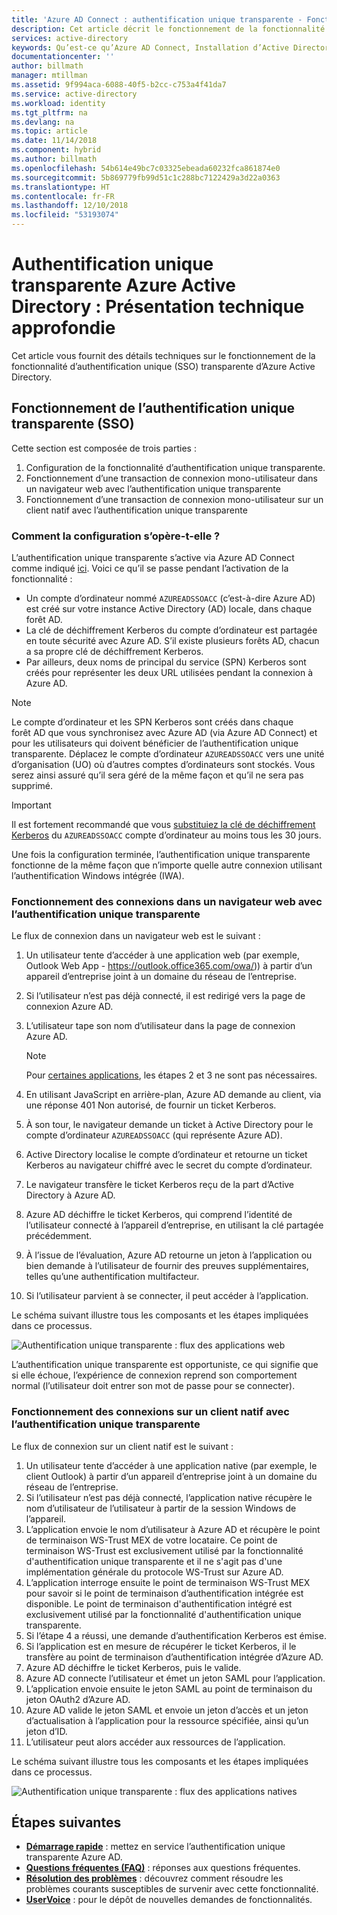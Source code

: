```yaml
---
title: 'Azure AD Connect : authentification unique transparente - Fonctionnement | Microsoft Docs'
description: Cet article décrit le fonctionnement de la fonctionnalité d’authentification unique transparente d’Azure Active Directory.
services: active-directory
keywords: Qu’est-ce qu’Azure AD Connect, Installation d’Active Directory, Composants requis pour Azure AD, SSO, Authentification unique
documentationcenter: ''
author: billmath
manager: mtillman
ms.assetid: 9f994aca-6088-40f5-b2cc-c753a4f41da7
ms.service: active-directory
ms.workload: identity
ms.tgt_pltfrm: na
ms.devlang: na
ms.topic: article
ms.date: 11/14/2018
ms.component: hybrid
ms.author: billmath
ms.openlocfilehash: 54b614e49bc7c03325ebeada60232fca861874e0
ms.sourcegitcommit: 5b869779fb99d51c1c288bc7122429a3d22a0363
ms.translationtype: HT
ms.contentlocale: fr-FR
ms.lasthandoff: 12/10/2018
ms.locfileid: "53193074"
---
```

# <a name="azure-active-directory-seamless-single-sign-on-technical-deep-dive"></a>Authentification unique transparente Azure Active Directory : Présentation technique approfondie

Cet article vous fournit des détails techniques sur le fonctionnement de la fonctionnalité d’authentification unique (SSO) transparente d’Azure Active Directory.

## <a name="how-does-seamless-sso-work"></a>Fonctionnement de l’authentification unique transparente (SSO)

Cette section est composée de trois parties :

1. Configuration de la fonctionnalité d’authentification unique transparente.
2. Fonctionnement d’une transaction de connexion mono-utilisateur dans un navigateur web avec l’authentification unique transparente
3. Fonctionnement d’une transaction de connexion mono-utilisateur sur un client natif avec l’authentification unique transparente

### <a name="how-does-set-up-work"></a>Comment la configuration s’opère-t-elle ?

L’authentification unique transparente s’active via Azure AD Connect comme indiqué [ici](how-to-connect-sso-quick-start.md). Voici ce qu’il se passe pendant l’activation de la fonctionnalité :

- Un compte d’ordinateur nommé `AZUREADSSOACC` (c’est-à-dire Azure AD) est créé sur votre instance Active Directory (AD) locale, dans chaque forêt AD.
- La clé de déchiffrement Kerberos du compte d’ordinateur est partagée en toute sécurité avec Azure AD. S’il existe plusieurs forêts AD, chacun a sa propre clé de déchiffrement Kerberos.
- Par ailleurs, deux noms de principal du service (SPN) Kerberos sont créés pour représenter les deux URL utilisées pendant la connexion à Azure AD.

>[!NOTE]
> Le compte d’ordinateur et les SPN Kerberos sont créés dans chaque forêt AD que vous synchronisez avec Azure AD (via Azure AD Connect) et pour les utilisateurs qui doivent bénéficier de l’authentification unique transparente. Déplacez le compte d’ordinateur `AZUREADSSOACC` vers une unité d’organisation (UO) où d’autres comptes d’ordinateurs sont stockés. Vous serez ainsi assuré qu’il sera géré de la même façon et qu’il ne sera pas supprimé.

>[!IMPORTANT]
>Il est fortement recommandé que vous [substituiez la clé de déchiffrement Kerberos](how-to-connect-sso-faq.md#how-can-i-roll-over-the-kerberos-decryption-key-of-the-azureadssoacc-computer-account) du `AZUREADSSOACC` compte d’ordinateur au moins tous les 30 jours.

Une fois la configuration terminée, l’authentification unique transparente fonctionne de la même façon que n’importe quelle autre connexion utilisant l’authentification Windows intégrée (IWA).

### <a name="how-does-sign-in-on-a-web-browser-with-seamless-sso-work"></a>Fonctionnement des connexions dans un navigateur web avec l’authentification unique transparente

Le flux de connexion dans un navigateur web est le suivant :

1. Un utilisateur tente d’accéder à une application web (par exemple, Outlook Web App - https://outlook.office365.com/owa/)) à partir d’un appareil d’entreprise joint à un domaine du réseau de l’entreprise.
2. Si l’utilisateur n’est pas déjà connecté, il est redirigé vers la page de connexion Azure AD.
3. L’utilisateur tape son nom d’utilisateur dans la page de connexion Azure AD.

   >[!NOTE]
   >Pour [certaines applications](./how-to-connect-sso-faq.md#what-applications-take-advantage-of-domainhint-or-loginhint-parameter-capability-of-seamless-sso), les étapes 2 et 3 ne sont pas nécessaires.

4. En utilisant JavaScript en arrière-plan, Azure AD demande au client, via une réponse 401 Non autorisé, de fournir un ticket Kerberos.
5. À son tour, le navigateur demande un ticket à Active Directory pour le compte d’ordinateur `AZUREADSSOACC` (qui représente Azure AD).
6. Active Directory localise le compte d’ordinateur et retourne un ticket Kerberos au navigateur chiffré avec le secret du compte d’ordinateur.
7. Le navigateur transfère le ticket Kerberos reçu de la part d’Active Directory à Azure AD.
8. Azure AD déchiffre le ticket Kerberos, qui comprend l’identité de l’utilisateur connecté à l’appareil d’entreprise, en utilisant la clé partagée précédemment.
9. À l’issue de l’évaluation, Azure AD retourne un jeton à l’application ou bien demande à l’utilisateur de fournir des preuves supplémentaires, telles qu’une authentification multifacteur.
10. Si l’utilisateur parvient à se connecter, il peut accéder à l’application.

Le schéma suivant illustre tous les composants et les étapes impliquées dans ce processus.

![Authentification unique transparente : flux des applications web](./media/how-to-connect-sso-how-it-works/sso2.png)

L’authentification unique transparente est opportuniste, ce qui signifie que si elle échoue, l’expérience de connexion reprend son comportement normal (l’utilisateur doit entrer son mot de passe pour se connecter).

### <a name="how-does-sign-in-on-a-native-client-with-seamless-sso-work"></a>Fonctionnement des connexions sur un client natif avec l’authentification unique transparente

Le flux de connexion sur un client natif est le suivant :

1. Un utilisateur tente d’accéder à une application native (par exemple, le client Outlook) à partir d’un appareil d’entreprise joint à un domaine du réseau de l’entreprise.
2. Si l’utilisateur n’est pas déjà connecté, l’application native récupère le nom d’utilisateur de l’utilisateur à partir de la session Windows de l’appareil.
3. L’application envoie le nom d’utilisateur à Azure AD et récupère le point de terminaison WS-Trust MEX de votre locataire. Ce point de terminaison WS-Trust est exclusivement utilisé par la fonctionnalité d'authentification unique transparente et il ne s'agit pas d'une implémentation générale du protocole WS-Trust sur Azure AD.
4. L’application interroge ensuite le point de terminaison WS-Trust MEX pour savoir si le point de terminaison d’authentification intégrée est disponible. Le point de terminaison d'authentification intégré est exclusivement utilisé par la fonctionnalité d'authentification unique transparente.
5. Si l’étape 4 a réussi, une demande d’authentification Kerberos est émise.
6. Si l’application est en mesure de récupérer le ticket Kerberos, il le transfère au point de terminaison d’authentification intégrée d’Azure AD.
7. Azure AD déchiffre le ticket Kerberos, puis le valide.
8. Azure AD connecte l’utilisateur et émet un jeton SAML pour l’application.
9. L’application envoie ensuite le jeton SAML au point de terminaison du jeton OAuth2 d’Azure AD.
10. Azure AD valide le jeton SAML et envoie un jeton d’accès et un jeton d’actualisation à l’application pour la ressource spécifiée, ainsi qu’un jeton d’ID.
11. L’utilisateur peut alors accéder aux ressources de l’application.

Le schéma suivant illustre tous les composants et les étapes impliquées dans ce processus.

![Authentification unique transparente : flux des applications natives](./media/how-to-connect-sso-how-it-works/sso14.png)

## <a name="next-steps"></a>Étapes suivantes

- [**Démarrage rapide**](how-to-connect-sso-quick-start.md) : mettez en service l’authentification unique transparente Azure AD.
- [**Questions fréquentes (FAQ)**](how-to-connect-sso-faq.md) : réponses aux questions fréquentes.
- [**Résolution des problèmes**](tshoot-connect-sso.md) : découvrez comment résoudre les problèmes courants susceptibles de survenir avec cette fonctionnalité.
- [**UserVoice**](https://feedback.azure.com/forums/169401-azure-active-directory/category/160611-directory-synchronization-aad-connect) : pour le dépôt de nouvelles demandes de fonctionnalités.
